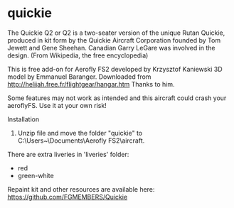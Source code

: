 # quickie
The Quickie Q2 or Q2 is a two-seater version of the unique Rutan Quickie, produced in kit form by the Quickie Aircraft Corporation founded by Tom Jewett and Gene Sheehan. Canadian Garry LeGare was involved in the design.  (From Wikipedia, the free encyclopedia)

This is free add-on for Aerofly FS2 developed by Krzysztof Kaniewski
3D model by Emmanuel Baranger. Downloaded from http://helijah.free.fr/flightgear/hangar.htm
Thanks to him.

 Some features may not work as intended and this aircraft could crash your aeroflyFS. 
 Use it at your own risk!

Installation

1. Unzip file and move the folder "quickie" to C:\Users\~\Documents\Aerofly FS2\aircraft.

There are extra liveries in 'liveries' folder:
- red
- green-white

Repaint kit and other resources are available here: https://github.com/FGMEMBERS/Quickie
